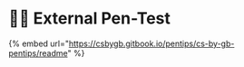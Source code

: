 # 👨🎤 External Pen-Test

{% embed url="https://csbygb.gitbook.io/pentips/cs-by-gb-pentips/readme" %}
